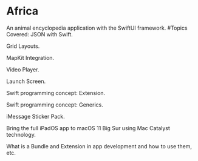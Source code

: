 # Africa
An animal encyclopedia application with the SwiftUI framework.
#Topics Covered:
JSON with Swift.

Grid Layouts.

MapKit Integration.

Video Player.

Launch Screen.

Swift programming concept: Extension.

Swift programming concept: Generics.

iMessage Sticker Pack.

Bring the full iPadOS app to macOS 11 Big Sur using Mac Catalyst technology.

What is a Bundle and Extension in app development and how to use them, etc.
